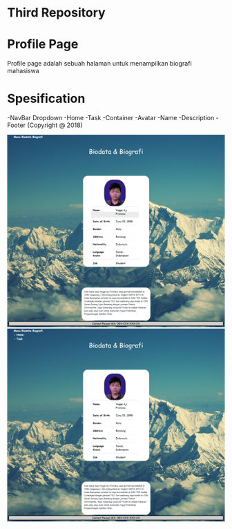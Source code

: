 # Third Repository
# Profile Page
Profile page adalah sebuah halaman untuk menampilkan biografi mahasiswa

# Spesification
-NavBar Dropdown
	-Home
	-Task
-Container
	-Avatar
	-Name
	-Description
-Footer
	(Copyright @ 2018)

![Foto](localhost1.png)
![Foto](localhost2.png)
